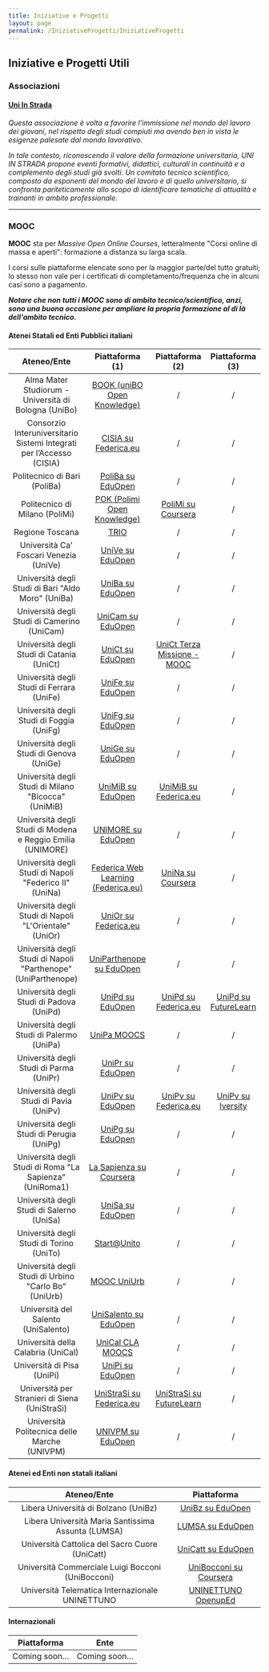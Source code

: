 ```yaml
---
title: Iniziative e Progetti
layout: page
permalink: /IniziativeProgetti/IniziativeProgetti
--- 
```


## Iniziative e Progetti Utili 

### Associazioni

#### [Uni In Strada](https://www.uniinstrada.com/)

_Questa associazione è volta a favorire l’immissione nel mondo del lavoro dei giovani, nel rispetto degli studi compiuti ma avendo ben in vista le esigenze palesate dal mondo lavorativo._

_In tale contesto, riconoscendo il valore della formazione universitaria, UNI IN STRADA propone eventi formativi, didattici, culturali in continuità e a complemento degli studi già svolti. Un comitato tecnico scientifico, composto da esponenti del mondo del lavoro e di quello universitario, si confronta pariteticamente allo scopo di identificare tematiche di attualità e trainanti in ambito professionale._

---

### MOOC

__MOOC__ sta per _Massive Open Online Courses_, letteralmente "Corsi online di massa e aperti": formazione a distanza su larga scala.

I corsi sulle piattaforme elencate sono per la maggior parte/del tutto gratuiti; lo stesso non vale per i certificati di completamento/frequenza che in alcuni casi sono a pagamento.

___Notare che non tutti i MOOC sono di ambito tecnico/scientifico, anzi, sono una buona occasione per ampliare la propria formazione al di là dell'ambito tecnico.___

#### Atenei Statali ed Enti Pubblici italiani

| Ateneo/Ente | Piattaforma (1) | Piattaforma (2) | Piattaforma (3) |
| :---: | :---: | :---: | :---: | 
| Alma Mater Studiorum - Università di Bologna (UniBo) | [BOOK (uniBO Open Knowledge)](https://book.unibo.it/) | / | / |
| Consorzio Interuniversitario Sistemi Integrati per l’Accesso (CISIA) | [CISIA su Federica.eu](https://www.federica.eu/partners/cisia/) | / | / |
| Politecnico di Bari (PoliBa) | [PoliBa su EduOpen](https://learn.eduopen.org/eduopenv2/institution_details.php?institutionid=15) | / | / |
| Politecnico di Milano (PoliMi) | [POK (Polimi Open Knowledge)](https://www.pok.polimi.it/) | [PoliMi su Coursera](https://www.coursera.org/polimi) | / |
| Regione Toscana | [TRIO](https://www.progettotrio.it/) | / | / |
| Università Ca' Foscari Venezia (UniVe) | [UniVe su EduOpen](https://learn.eduopen.org/eduopenv2//institution_details.php?institutionid=19) | / | / |
| Università degli Studi di Bari "Aldo Moro" (UniBa) | [UniBa su EduOpen](https://learn.eduopen.org/eduopenv2//institution_details.php?institutionid=14) | / | / |
| Università degli Studi di Camerino (UniCam) | [UniCam su EduOpen](https://learn.eduopen.org/eduopenv2/institution_details.php?institutionid=33) | / | / |
| Università degli Studi di Catania (UniCt) | [UniCt su EduOpen](https://learn.eduopen.org/eduopenv2//institution_details.php?institutionid=24) | [UniCt Terza Missione - MOOC](https://www.unict.it/it/terza-missione/mooc) | / |
| Università degli Studi di Ferrara (UniFe) | [UniFe su EduOpen](https://learn.eduopen.org/eduopenv2//institution_details.php?institutionid=7) | / | / |
| Università degli Studi di Foggia (UniFg) | [UniFg su EduOpen](https://learn.eduopen.org/eduopenv2//institution_details.php?institutionid=11) | / | / |
| Università degli Studi di Genova (UniGe) | [UniGe su EduOpen](https://learn.eduopen.org/eduopenv2//institution_details.php?institutionid=9) | / | / |
| Università degli Studi di Milano "Bicocca" (UniMiB) | [UniMiB su EduOpen](https://learn.eduopen.org/eduopenv2//institution_details.php?institutionid=18) | [UniMiB su Federica.eu](https://www.federica.eu/partners/bicocca/) | / |
| Università degli Studi di Modena e Reggio Emilia (UNIMORE) | [UNIMORE su EduOpen](https://learn.eduopen.org/eduopenv2//institution_details.php?institutionid=6) | / | / |
| Università degli Studi di Napoli "Federico II" (UniNa) | [Federica Web Learning (Federica.eu)](https://www.federica.eu/) | [UniNa su Coursera](https://www.coursera.org/unina) | / |
| Università degli Studi di Napoli "L'Orientale" (UniOr) | [UniOr su Federica.eu](https://www.federica.eu/partners/lorientale/) | / | / |
| Università degli Studi di Napoli "Parthenope" (UniParthenope) | [UniParthenope su EduOpen](https://learn.eduopen.org/eduopenv2/institution_details.php?institutionid=34) | / | / |
| Università degli Studi di Padova (UniPd) | [UniPd su EduOpen](https://learn.eduopen.org/eduopenv2//institution_details.php?institutionid=25) | [UniPd su Federica.eu](https://www.federica.eu/partners/unipd/) | [UniPd su FutureLearn](https://www.futurelearn.com/partners/university-of-padova) |
| Università degli Studi di Palermo (UniPa) | [UniPa MOOCS](https://moocs.unipa.it/) | / | / |
| Università degli Studi di Parma (UniPr) | [UniPr su EduOpen](https://learn.eduopen.org/eduopenv2//institution_details.php?institutionid=10) | / | / |
| Università degli Studi di Pavia (UniPv) | [UniPv su EduOpen](https://learn.eduopen.org/eduopenv2/institution_details.php?institutionid=32) | [UniPv su Federica.eu](https://www.federica.eu/partners/pavia/) | [UniPv su Iversity](https://idcd.unipv.it/moocs/#collapse-6169e79ad1c55) |
| Università degli Studi di Perugia (UniPg) | [UniPg su EduOpen](https://learn.eduopen.org/eduopenv2//institution_details.php?institutionid=20) | / | / |
| Università degli Studi di Roma "La Sapienza" (UniRoma1) | [La Sapienza su Coursera](https://www.coursera.org/sapienza) | / | / |
| Università degli Studi di Salerno (UniSa) | [UniSa su EduOpen](https://learn.eduopen.org/eduopenv2/institution_details.php?institutionid=26) | / | / |
| Università degli Studi di Torino (UniTo) | [Start@Unito](https://start.unito.it/) | / | / |
| Università degli Studi di Urbino "Carlo Bo" (UniUrb) | [MOOC UniUrb](https://mooc.uniurb.it) | / | / |
| Università del Salento (UniSalento) | [UniSalento su EduOpen](https://learn.eduopen.org/eduopenv2//institution_details.php?institutionid=13) | / | / |
| Università della Calabria (UniCal) | [UniCal CLA MOOCS](https://moocs.unical.it/) | / | / |
| Università di Pisa (UniPi) | [UniPi su EduOpen](https://learn.eduopen.org/eduopenv2//institution_details.php?institutionid=29) | / | / |
| Università per Stranieri di Siena (UniStraSi) | [UniStraSi su Federica.eu](https://www.federica.eu/partners/unistrasi/) | [UniStraSi su FutureLearn](https://www.futurelearn.com/partners/uni-stra-si) | / |
| Università Politecnica delle Marche (UNIVPM) | [UNIVPM su EduOpen](https://learn.eduopen.org/eduopenv2//institution_details.php?institutionid=23) | / | / |

#### Atenei ed Enti non statali italiani

| Ateneo/Ente | Piattaforma |
| :---: | :---: |
| Libera Università di Bolzano (UniBz) | [UniBz su EduOpen](https://learn.eduopen.org/eduopenv2//institution_details.php?institutionid=22) |
| Libera Università Maria Santissima Assunta (LUMSA) | [LUMSA su EduOpen](https://learn.eduopen.org/eduopenv2//institution_details.php?institutionid=27) |
| Università Cattolica del Sacro Cuore (UniCatt) | [UniCatt su EduOpen](https://learn.eduopen.org/eduopenv2/institution_details.php?institutionid=37) |
| Università Commerciale Luigi Bocconi (UniBocconi) | [UniBocconi su Coursera](https://www.coursera.org/bocconi) | 
| Università Telematica Internazionale UNINETTUNO | [UNINETTUNO OpenupEd](https://www.uninettunouniversity.net/it/mooc-corsi-online.aspx?faculty=&degree=209&idindirizzo=&mode=cs) |

#### Internazionali

| Piattaforma | Ente |
| :---: | :---: |
| Coming soon... | Coming soon... |






 
